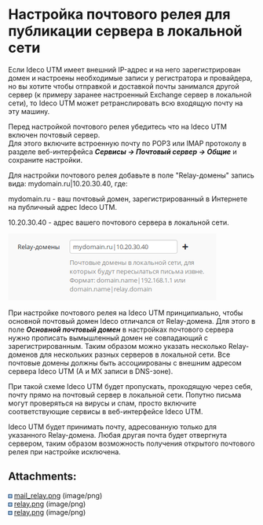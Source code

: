 # Настройка почтового релея для публикации сервера в локальной сети

Если Ideco UTM имеет внешний IP-адрес и на него зарегистрирован домен и
настроены необходимые записи у регистратора и провайдера, но вы хотите
чтобы отправкой и доставкой почты занимался другой сервер (к примеру
заранее настроенный Exchange сервер в локальной сети), то Ideco UTM
может ретранслировать всю входящую почту на эту машину.

Перед настройкой почтового релея убедитесь что на Ideco UTM включен
почтовый сервер.  
Для этого включите встроенную почту по POP3 или IMAP протоколу в разделе
веб-интерфейса ***Сервисы -\> Почтовый сервер -\> Общие*** и сохраните
настройки.

Для настройки почтового релея добавьте в поле "Relay-домены" запись
вида: mydomain.ru|10.20.30.40, где:

mydomain.ru - ваш почтовый домен, зарегистрированный в Интернете на
публичный адрес Ideco UTM.

10.20.30.40 - адрес вашего почтового сервера в локальной сети.

![](attachments/1278147/6062142.png)

При настройке почтового релея на Ideco UTM принципиально, чтобы основной
почтовый домен Ideco отличался от Relay-домена. Для этого в поле
***Основной почтовый домен*** в настройках почтового сервера нужно
прописать вымышленный домен не совпадающий с зарегистрированным. Таким
образом можно указать несколько Relay-доменов для нескольких разных
серверов в локальной сети. Все почтовые домены должны быть
ассоциированы с внешним адресом сервера Ideco UTM (A и MX
записи в DNS-зоне).

При такой схеме Ideco UTM будет пропускать, проходящую через себя, почту
прямо на почтовый сервер в локальной сети. Попутно письма могут
проверяться на вирусы и спам, просто включите соответствующие
сервисы в веб-интерфейсе Ideco UTM.

Ideco UTM будет принимать почту, адресованную только для указанного
Relay-домена. Любая другая почта будет отвергнута сервером, таким
образом возможность получения открытого почтового релея при
настройке исключена.

<div class="pageSectionHeader">

## Attachments:

</div>

<div class="greybox" data-align="left">

![](images/icons/bullet_blue.gif)
[mail\_relay.png](attachments/1278147/1441943.png) (image/png)  
![](images/icons/bullet_blue.gif)
[relay.png](attachments/1278147/11436173.png) (image/png)  
![](images/icons/bullet_blue.gif)
[relay.png](attachments/1278147/6062142.png) (image/png)  

</div>
